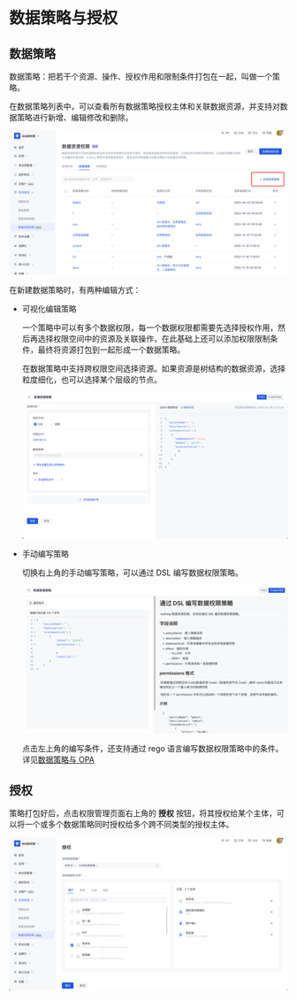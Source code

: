 # 数据策略与授权

## 数据策略

数据策略：把若干个资源、操作、授权作用和限制条件打包在一起，叫做一个策略。

在数据策略列表中，可以查看所有数据策略授权主体和关联数据资源，并支持对数据策略进行新增、编辑修改和删除。

![数据策略列表](./images/data-policy-list.png)

在新建数据策略时，有两种编辑方式：

- 可视化编辑策略

  一个策略中可以有多个数据权限，每一个数据权限都需要先选择授权作用，然后再选择权限空间中的资源及关联操作，在此基础上还可以添加权限限制条件，最终将资源打包到一起形成一个数据策略。

  在数据策略中支持跨权限空间选择资源。如果资源是树结构的数据资源，选择粒度细化，也可以选择某个层级的节点。

  ![数据策略编辑](./images/data-policy-update.png)

- 手动编写策略

  切换右上角的手动编写策略，可以通过 DSL 编写数据权限策略。

  ![DSL编写数据策略](./images/DSL-write-data-policy.png)

  点击左上角的编写条件，还支持通过 rego 语言编写数据权限策略中的条件。详见[数据策略与 OPA](链接地址)

## 授权

策略打包好后，点击权限管理页面右上角的 **授权** 按钮，将其授权给某个主体，可以将一个或多个数据策略同时授权给多个跨不同类型的授权主体。

![数据策略授权](./images/data-policy-authorization.png)
